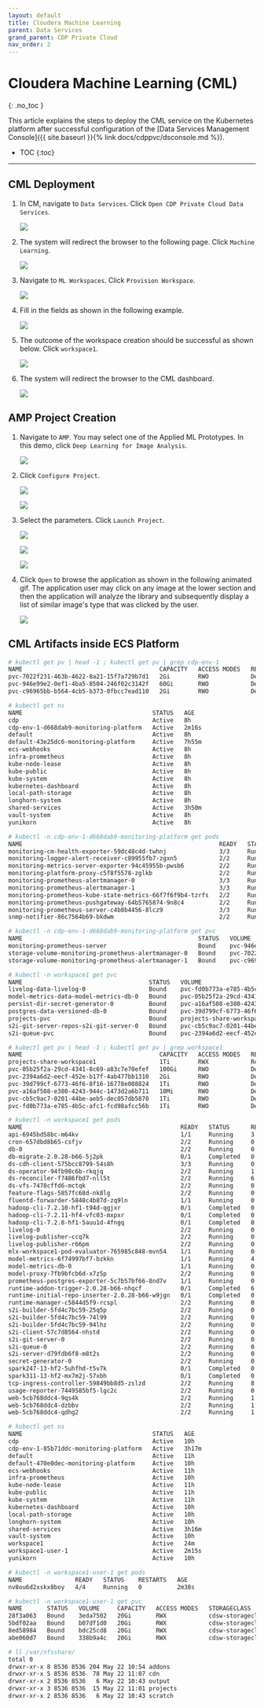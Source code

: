 ```yaml
---
layout: default
title: Cloudera Machine Learning
parent: Data Services
grand_parent: CDP Private Cloud
nav_order: 2
---
```


# Cloudera Machine Learning (CML)
{: .no_toc }

This article explains the steps to deploy the CML service on the Kubernetes platform after successful configuration of the [Data Services Management Console]({{ site.baseurl }}{% link docs/cdppvc/dsconsole.md %}).

- TOC
{:toc}

---

## CML Deployment

1. In CM, navigate to `Data Services`. Click `Open CDP Private Cloud Data Services`. 

    ![](../../assets/images/dsconsole/cmds.png)
    
2. The system will redirect the browser to the following page. Click `Machine Learning`.   

    ![](../../assets/images/dsconsole/dsmenu.png)

3. Navigate to `ML Workspaces`. Click `Provision Workspace`.

    ![](../../assets/images/cml/cmlprov1.png)

4. Fill in the fields as shown in the following example.

    ![](../../assets/images/cml/cmlprov2.png)

5. The outcome of the workspace creation should be successful as shown below. Click `workspace1`. 

    ![](../../assets/images/cml/cmlready.png)
    
6. The system will redirect the browser to the CML dashboard.
   
    ![](../../assets/images/cml/cmluser1.png)     

## AMP Project Creation

1. Navigate to `AMP`. You may select one of the Applied ML Prototypes. In this demo, click `Deep Learning for Image Analysis`.

    ![](../../assets/images/cml/cmluser2.png)  

2. Click `Configure Project`.

    ![](../../assets/images/cml/cmluser3.png)  
    
    ![](../../assets/images/cml/cmluser4.png)  
    
3. Select the parameters. Click `Launch Project`.

    ![](../../assets/images/cml/cmluser5.png)  
    
    ![](../../assets/images/cml/cmluser6.png)  

    ![](../../assets/images/cml/cmluser7.png)  
    
4. Click `Open` to browse the application as shown in the following animated gif. The application user may click on any image at the lower section and then the application will analyze the library and subsequently display a list of similar image's type that was clicked by the user.


    ![](../../assets/images/cml/cmlanalysis.gif)  


## CML Artifacts inside ECS Platform


```bash
# kubectl get pv | head -1 ; kubectl get pv | grep cdp-env-1
NAME                                       CAPACITY   ACCESS MODES   RECLAIM POLICY   STATUS   CLAIM                                                                                                                   STORAGECLASS   REASON   AGE
pvc-7022f231-463b-4622-8a21-15f7a729b7d1   2Gi        RWO            Delete           Bound    cdp-env-1-d668dab9-monitoring-platform/storage-volume-monitoring-prometheus-alertmanager-0                              longhorn                66s
pvc-946e99e2-0ef1-4ba5-8504-246f02c3142f   60Gi       RWO            Delete           Bound    cdp-env-1-d668dab9-monitoring-platform/monitoring-prometheus-server                                                     longhorn                68s
pvc-c96965bb-b564-4cb5-b373-0fbcc7ead110   2Gi        RWO            Delete           Bound    cdp-env-1-d668dab9-monitoring-platform/storage-volume-monitoring-prometheus-alertmanager-1                              longhorn                11s
```

```bash
# kubectl get ns
NAME                                     STATUS   AGE
cdp                                      Active   8h
cdp-env-1-d668dab9-monitoring-platform   Active   2m16s
default                                  Active   8h
default-43e25dc6-monitoring-platform     Active   7h55m
ecs-webhooks                             Active   8h
infra-prometheus                         Active   8h
kube-node-lease                          Active   8h
kube-public                              Active   8h
kube-system                              Active   8h
kubernetes-dashboard                     Active   8h
local-path-storage                       Active   8h
longhorn-system                          Active   8h
shared-services                          Active   3h50m
vault-system                             Active   8h
yunikorn                                 Active   8h
```

```bash
# kubectl -n cdp-env-1-d668dab9-monitoring-platform get pods
NAME                                                        READY   STATUS    RESTARTS   AGE
monitoring-cm-health-exporter-59dc48c4d-twhnj               3/3     Running   0          2m56s
monitoring-logger-alert-receiver-c89955fb7-zgxn5            2/2     Running   0          2m56s
monitoring-metrics-server-exporter-94c45955b-pwsb6          2/2     Running   0          2m56s
monitoring-platform-proxy-c5f8f5578-zglkb                   2/2     Running   0          2m56s
monitoring-prometheus-alertmanager-0                        3/3     Running   0          2m56s
monitoring-prometheus-alertmanager-1                        3/3     Running   0          119s
monitoring-prometheus-kube-state-metrics-66f7f6f9b4-tzrfs   2/2     Running   0          52s
monitoring-prometheus-pushgateway-64b5765874-9n8c4          2/2     Running   0          2m56s
monitoring-prometheus-server-c4b8b4456-8lcz9                3/3     Running   0          2m56s
snmp-notifier-86c7564b69-bkdwm                              2/2     Running   0          52s
```

```bash
# kubectl -n cdp-env-1-d668dab9-monitoring-platform get pvc
NAME                                                  STATUS   VOLUME                                     CAPACITY   ACCESS MODES   STORAGECLASS   AGE
monitoring-prometheus-server                          Bound    pvc-946e99e2-0ef1-4ba5-8504-246f02c3142f   60Gi       RWO            longhorn       3m13s
storage-volume-monitoring-prometheus-alertmanager-0   Bound    pvc-7022f231-463b-4622-8a21-15f7a729b7d1   2Gi        RWO            longhorn       3m13s
storage-volume-monitoring-prometheus-alertmanager-1   Bound    pvc-c96965bb-b564-4cb5-b373-0fbcc7ead110   2Gi        RWO            longhorn       2m16s
```

```bash
# kubectl -n workspace1 get pvc
NAME                                    STATUS   VOLUME                                     CAPACITY   ACCESS MODES   STORAGECLASS   AGE
livelog-data-livelog-0                  Bound    pvc-fd0b773a-e785-4b5c-afc1-fcd98afcc56b   1Ti        RWO            longhorn       16s
model-metrics-data-model-metrics-db-0   Bound    pvc-05b25f2a-29cd-4341-8c69-a83c7e70efef   100Gi      RWO            longhorn       16s
persist-dir-secret-generator-0          Bound    pvc-a16af508-e380-4243-944c-1473d2a6b711   10Mi       RWO            longhorn       16s
postgres-data-versioned-db-0            Bound    pvc-39d799cf-6773-46f6-8f16-16778e008824   1Ti        RWO            longhorn       16s
projects-pvc                            Bound    projects-share-workspace1                  1Ti        RWX                           16s
s2i-git-server-repos-s2i-git-server-0   Bound    pvc-cb5c9ac7-0201-44be-aeb5-dec057db5870   1Ti        RWO            longhorn       16s
s2i-queue-pvc                           Bound    pvc-2394a6d2-eecf-452e-b17f-4ab477bb1310   2Gi        RWO            longhorn       16s
```

```bash
# kubectl get pv | head -1 ; kubectl get pv | grep workspace1
NAME                                       CAPACITY   ACCESS MODES   RECLAIM POLICY   STATUS   CLAIM                                                                                                                   STORAGECLASS   REASON   AGE
projects-share-workspace1                  1Ti        RWX            Retain           Bound    workspace1/projects-pvc                                                                                                                         49s
pvc-05b25f2a-29cd-4341-8c69-a83c7e70efef   100Gi      RWO            Delete           Bound    workspace1/model-metrics-data-model-metrics-db-0                                                                        longhorn                36s
pvc-2394a6d2-eecf-452e-b17f-4ab477bb1310   2Gi        RWO            Delete           Bound    workspace1/s2i-queue-pvc                                                                                                longhorn                43s
pvc-39d799cf-6773-46f6-8f16-16778e008824   1Ti        RWO            Delete           Bound    workspace1/postgres-data-versioned-db-0                                                                                 longhorn                39s
pvc-a16af508-e380-4243-944c-1473d2a6b711   10Mi       RWO            Delete           Bound    workspace1/persist-dir-secret-generator-0                                                                               longhorn                39s
pvc-cb5c9ac7-0201-44be-aeb5-dec057db5870   1Ti        RWO            Delete           Bound    workspace1/s2i-git-server-repos-s2i-git-server-0                                                                        longhorn                37s
pvc-fd0b773a-e785-4b5c-afc1-fcd98afcc56b   1Ti        RWO            Delete           Bound    workspace1/livelog-data-livelog-0                                                                                       longhorn                39s
```


```bash
# kubectl -n workspace1 get pods
NAME                                             READY   STATUS      RESTARTS   AGE
api-6945bd58bc-m64kv                             1/1     Running     3          21m
cron-657dbd8b65-csfjv                            2/2     Running     0          21m
db-0                                             2/2     Running     0          21m
db-migrate-2.0.28-b66-5j2pk                      0/1     Completed   0          21m
ds-cdh-client-575bcc8799-54s8h                   3/3     Running     0          21m
ds-operator-94fb98c6b-rkqjq                      2/2     Running     1          21m
ds-reconciler-f7486fbd7-nll5t                    2/2     Running     6          21m
ds-vfs-7478cffd6-mctqk                           2/2     Running     0          21m
feature-flags-5857fc68d-nk8lg                    2/2     Running     0          21m
fluentd-forwarder-5848c4b87d-zq9ln               1/1     Running     0          21m
hadoop-cli-7.2.10-hf1-t94d-qgjxr                 0/1     Completed   0          8m48s
hadoop-cli-7.2.11-hf4-vfc03-mxpxr                0/1     Completed   0          8m48s
hadoop-cli-7.2.8-hf1-5auu1d-4fngq                0/1     Completed   0          8m48s
livelog-0                                        2/2     Running     0          21m
livelog-publisher-ccq7k                          2/2     Running     0          21m
livelog-publisher-r66pm                          2/2     Running     0          21m
mlx-workspace1-pod-evaluator-765985c848-mvn54    1/1     Running     0          21m
model-metrics-6f74997bf7-bzkkn                   1/1     Running     4          21m
model-metrics-db-0                               1/1     Running     0          21m
model-proxy-7fb9bfcb6d-x7z5p                     2/2     Running     0          21m
prometheus-postgres-exporter-5c7b57bf66-8nd7v    1/1     Running     0          21m
runtime-addon-trigger-2.0.28-b66-nhqcf           0/1     Completed   6          21m
runtime-initial-repo-inserter-2.0.28-b66-w9jgn   0/1     Completed   0          21m
runtime-manager-c5844d5f9-rcspl                  2/2     Running     0          21m
s2i-builder-5fd4c7bc59-25q5p                     2/2     Running     0          21m
s2i-builder-5fd4c7bc59-74l99                     2/2     Running     0          21m
s2i-builder-5fd4c7bc59-94lhz                     2/2     Running     0          21m
s2i-client-57c7d8564-nhstd                       2/2     Running     0          21m
s2i-git-server-0                                 2/2     Running     0          21m
s2i-queue-0                                      2/2     Running     0          21m
s2i-server-d79fdb6f8-m8t2s                       2/2     Running     0          21m
secret-generator-0                               2/2     Running     0          21m
spark247-13-hf2-5uhfhd-t5v7k                     0/1     Completed   0          8m48s
spark311-13-hf2-mx7m2j-57xbh                     0/1     Completed   0          8m48s
tcp-ingress-controller-59849bb8d5-zslzd          2/2     Running     8          21m
usage-reporter-7449585bf5-lgc2c                  2/2     Running     0          21m
web-5cb768ddc4-9qs4k                             2/2     Running     1          21m
web-5cb768ddc4-dzbbv                             2/2     Running     1          21m
web-5cb768ddc4-qdhg2                             2/2     Running     1          21m
```


```bash
# kubectl get ns
NAME                                     STATUS   AGE
cdp                                      Active   10h
cdp-env-1-85b71ddc-monitoring-platform   Active   3h17m
default                                  Active   11h
default-470e0dec-monitoring-platform     Active   10h
ecs-webhooks                             Active   11h
infra-prometheus                         Active   10h
kube-node-lease                          Active   11h
kube-public                              Active   11h
kube-system                              Active   11h
kubernetes-dashboard                     Active   10h
local-path-storage                       Active   10h
longhorn-system                          Active   10h
shared-services                          Active   3h16m
vault-system                             Active   10h
workspace1                               Active   24m
workspace1-user-1                        Active   2m15s
yunikorn                                 Active   10h
```
    
```bash
# kubectl -n workspace1-user-1 get pods
NAME               READY   STATUS    RESTARTS   AGE
nv8ou6d2xskx8boy   4/4     Running   0          2m38s
```
    
```bash
# kubectl -n workspace1-user-1 get pvc
NAME       STATUS   VOLUME     CAPACITY   ACCESS MODES   STORAGECLASS                 AGE
28f3a063   Bound    3eda7502   20Gi       RWX            cdsw-storageclass-whiteout   2m50s
5bdf02aa   Bound    b07df1d0   20Gi       RWX            cdsw-storageclass-whiteout   2m50s
8ed58984   Bound    bdc25cd8   20Gi       RWX            cdsw-storageclass-whiteout   2m50s
abe060d7   Bound    338b9a4c   20Gi       RWX            cdsw-storageclass-whiteout   2m50s
```

```bash
# ll /var/nfsshare/
total 0
drwxr-xr-x 8 8536 8536 204 May 22 10:54 addons
drwxr-xr-x 5 8536 8536  78 May 22 11:07 cdn
drwxr-xr-x 2 8536 8536   6 May 22 10:43 output
drwxr-xr-x 3 8536 8536  15 May 22 11:01 projects
drwxr-xr-x 2 8536 8536   6 May 22 10:43 scratch
```



